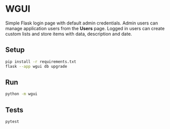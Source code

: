 # WGUI

Simple Flask login page with default admin credentials.
Admin users can manage application users from the **Users** page.
Logged in users can create custom lists and store items with data, description
and date.

## Setup

```bash
pip install -r requirements.txt
flask --app wgui db upgrade
```

## Run

```bash
python -m wgui
```

## Tests

```bash
pytest
```
